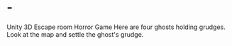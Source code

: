 # -
Unity 3D Escape room Horror Game
Here are four ghosts holding grudges.
Look at the map and settle the ghost's grudge.
